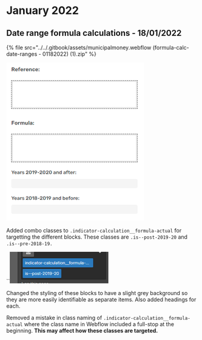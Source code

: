 # January 2022

## Date range formula calculations - 18/01/2022

{% file src="../../.gitbook/assets/municipalmoney.webflow (formula-calc-date-ranges - 01182022) (1).zip" %}

![Static state of calculations block](<../../.gitbook/assets/image (15).png>)

Added combo classes to `.indicator-calculation__formula-actual` for targetting the different blocks. These classes are `.is--post-2019-20` and `.is--pre-2018-19.`

``![](<../../.gitbook/assets/image (14).png>)

Changed the styling of these blocks to have a slight grey background so they are more easily identifiable as separate items. Also added headings for each.

Removed a mistake in class naming of `.indicator-calculation__formula-actual` where the class name in Webflow included a full-stop at the beginning. **This may affect how these classes are targeted.**




